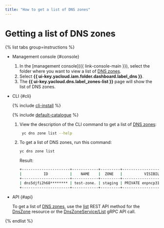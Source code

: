 ```yaml
---
title: "How to get a list of DNS zones"
---
```


# Getting a list of DNS zones

{% list tabs group=instructions %}

- Management console {#console}

   1. In the [management console]({{ link-console-main }}), select the folder where you want to view a list of [DNS zones](../concepts/dns-zone.md).
   1. Select **{{ ui-key.yacloud.iam.folder.dashboard.label_dns }}**.
   1. The **{{ ui-key.yacloud.dns.label_zones-list }}** page will show the list of DNS zones.

- CLI {#cli}

   {% include [cli-install](../../_includes/cli-install.md) %}

   {% include [default-catalogue](../../_includes/default-catalogue.md) %}

   1. View the description of the CLI command to get a list of [DNS zones](../concepts/dns-zone.md):

      ```bash
       yc dns zone list --help
      ```

   1. To get a list of DNS zones, run this command:

      ```bash
      yc dns zone list
      ```

      Result:

      ```bash
      +----------------------+------------+---------+------------------------------+-------------+
      |          ID          |    NAME    |  ZONE   |          VISIBILITY          | DESCRIPTION |
      +----------------------+------------+---------+------------------------------+-------------+
      | dns5djfi2h68******** | test-zone. | staging | PRIVATE enpncp31fh3n******** |             |
      +----------------------+------------+---------+------------------------------+-------------+
      ```

- API {#api}

   To get a list of [DNS zones](../concepts/dns-zone.md), use the [list](../api-ref/DnsZone/list.md) REST API method for the [DnsZone](../api-ref/DnsZone/index.md) resource or the [DnsZoneService/List](../api-ref/grpc/dns_zone_service.md#List) gRPC API call.

{% endlist %}